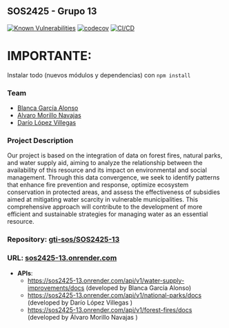 ## SOS2425 - Grupo 13
[![Known Vulnerabilities](https://snyk.io/test/github/darlopvil/SOS2425-13-F08/badge.svg)](https://snyk.io/test/github/darlopvil/SOS2425-13-F08)
[![codecov](https://codecov.io/gh/darlopvil/SOS2425-13-F08/graph/badge.svg?token=ZDZ31GGXNU)](https://codecov.io/gh/darlopvil/SOS2425-13-F08)
[![CI/CD](https://github.com/darlopvil/SOS2425-13-F08/actions/workflows/ci-cd.yaml/badge.svg)](https://github.com/darlopvil/SOS2425-13-F08/actions/workflows/ci-cd.yaml)


# IMPORTANTE:
Instalar todo (nuevos módulos y dependencias) con `npm install`

 ### Team
 - [Blanca García Alonso](https://github.com/blancagrclns)
 - [Alvaro Morillo Navajas](https://github.com/alvmornav)
 - [Darío López Villegas](https://github.com/darlopvil)
 
 ### Project Description
 Our project is based on the integration of data on forest fires, natural parks, 
 and water supply aid, aiming to analyze the relationship between the availability of this resource
 and its impact on environmental and social management. Through this data convergence, we seek to identify
 patterns that enhance fire prevention and response, optimize ecosystem conservation in protected areas,
 and assess the effectiveness of subsidies aimed at mitigating water scarcity in vulnerable municipalities.
 This comprehensive approach will contribute to the development of more efficient and sustainable strategies for managing water as an essential resource.
 
 ### Repository: [gti-sos/SOS2425-13](https://github.com/gti-sos/SOS2425-13)
 ### URL: [sos2425-13.onrender.com](https://sos2425-13.onrender.com/)
 
 - **APIs**:  
   - https://sos2425-13.onrender.com/api/v1/water-supply-improvements/docs (developed by Blanca García Alonso)
   - https://sos2425-13.onrender.com/api/v1/national-parks/docs (developed by Darío López Villegas )
   - https://sos2425-13.onrender.com/api/v1/forest-fires/docs (developed by Álvaro Morillo Navajas )
 